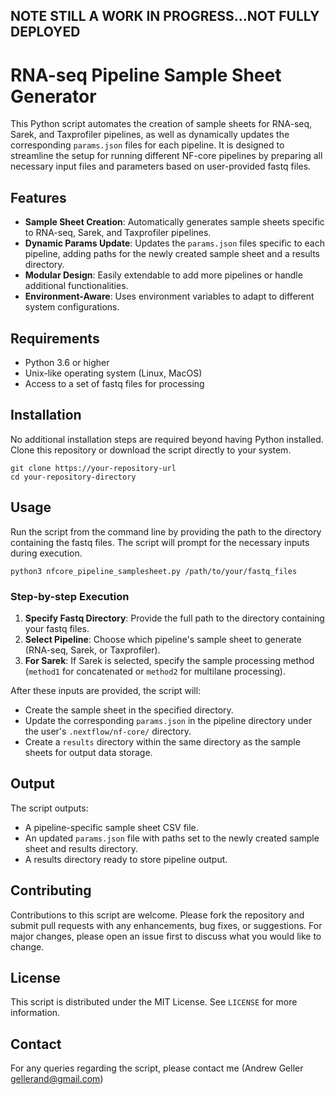 ## NOTE STILL A WORK IN PROGRESS...NOT FULLY DEPLOYED ##

# RNA-seq Pipeline Sample Sheet Generator

This Python script automates the creation of sample sheets for RNA-seq, Sarek, and Taxprofiler pipelines, as well as dynamically updates the corresponding `params.json` files for each pipeline. It is designed to streamline the setup for running different NF-core pipelines by preparing all necessary input files and parameters based on user-provided fastq files.

## Features

- **Sample Sheet Creation**: Automatically generates sample sheets specific to RNA-seq, Sarek, and Taxprofiler pipelines.
- **Dynamic Params Update**: Updates the `params.json` files specific to each pipeline, adding paths for the newly created sample sheet and a results directory.
- **Modular Design**: Easily extendable to add more pipelines or handle additional functionalities.
- **Environment-Aware**: Uses environment variables to adapt to different system configurations.

## Requirements

- Python 3.6 or higher
- Unix-like operating system (Linux, MacOS)
- Access to a set of fastq files for processing

## Installation
No additional installation steps are required beyond having Python installed. Clone this repository or download the script directly to your system.

```
git clone https://your-repository-url
cd your-repository-directory
```

## Usage
Run the script from the command line by providing the path to the directory containing the fastq files. The script will prompt for the necessary inputs during execution.

```
python3 nfcore_pipeline_samplesheet.py /path/to/your/fastq_files
```
### Step-by-step Execution

1. **Specify Fastq Directory**: Provide the full path to the directory containing your fastq files.
2. **Select Pipeline**: Choose which pipeline's sample sheet to generate (RNA-seq, Sarek, or Taxprofiler).
3. **For Sarek**: If Sarek is selected, specify the sample processing method (`method1` for concatenated or `method2` for multilane processing).

After these inputs are provided, the script will:
- Create the sample sheet in the specified directory.
- Update the corresponding `params.json` in the pipeline directory under the user's `.nextflow/nf-core/` directory.
- Create a `results` directory within the same directory as the sample sheets for output data storage.

## Output

The script outputs:
- A pipeline-specific sample sheet CSV file.
- An updated `params.json` file with paths set to the newly created sample sheet and results directory.
- A results directory ready to store pipeline output.

## Contributing

Contributions to this script are welcome. Please fork the repository and submit pull requests with any enhancements, bug fixes, or suggestions. For major changes, please open an issue first to discuss what you would like to change.

## License

This script is distributed under the MIT License. See `LICENSE` for more information.

## Contact

For any queries regarding the script, please contact me (Andrew Geller gellerand@gmail.com)
